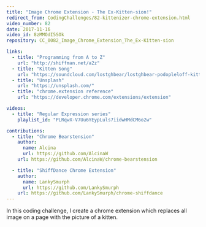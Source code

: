 ```yaml
---
title: "Image Chrome Extension - The Ex-Kitten-sion!"
redirect_from: CodingChallenges/82-kittenizer-chrome-extension.html
video_number: 82
date: 2017-11-16
video_id: 8zMMOdI5SOk
repository: CC_0082_Image_Chrome_Extension_The_Ex-Kitten-sion

links:
  - title: "Programming from A to Z"
    url: "http://shiffman.net/a2z"
  - title: "Kitten Song"
    url: "https://soundcloud.com/lostghbear/lostghbear-podopleloff-kittens-feat-dan-shiffman"
  - title: "Unsplash"
    url: "https://unsplash.com/"
  - title: "chrome.extension reference"
    url: "https://developer.chrome.com/extensions/extension"

videos:
  - title: "Regular Expression series"
    playlist_id: "PLRqwX-V7Uu6YEypLuls7iidwHMdCM6o2w"

contributions:
  - title: "Chrome Bearstension"
    author:
      name: Alcina
      url: https://github.com/AlcinaW
    url: https://github.com/AlcinaW/chrome-bearstension

  - title: "ShiffDance Chrome Extension"
    author:
      name: LankySmurph
      url: https://github.com/LankySmurph
    url: https://github.com/LankySmurph/chrome-shiffdance
---
```


In this coding challenge, I create a chrome extension which replaces all image on a page with the picture of a kitten.
